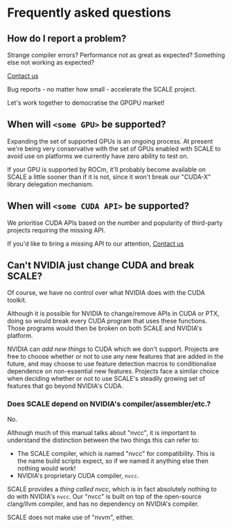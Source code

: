 # Frequently asked questions

## How do I report a problem?

Strange compiler errors? Performance not as great as expected? Something else
not working as expected?

[Contact us](https://docs.scale-lang.com/contact/report-a-bug/)

Bug reports - no matter how small - accelerate the SCALE project.

Let's work together to democratise the GPGPU market!

## When will `<some GPU>` be supported?

Expanding the set of supported GPUs is an ongoing process. At present we're 
being very conservative with the set of GPUs enabled with SCALE to avoid 
use on platforms we currently have zero ability to test on.

If your GPU is supported by ROCm, it'll probably become available on SCALE a 
little sooner than if it is not, since it won't break our "CUDA-X" library 
delegation mechanism.

## When will `<some CUDA API>` be supported?

We prioritise CUDA APIs based on the number and popularity of third-party 
projects requiring the missing API.

If you'd like to bring a missing API to our attention,
[Contact us](https://docs.scale-lang.com/contact/report-a-bug/)

## Can't NVIDIA just change CUDA and break SCALE?

Of course, we have no control over what NVIDIA does with the CUDA toolkit.

Although it is possible for NVIDIA to change/remove APIs in CUDA or PTX, 
doing so would break every CUDA program that uses these functions. Those
programs would then be broken on both SCALE and NVIDIA's platform.

NVIDIA can *add new things* to CUDA which we don't support. Projects are free to 
choose whether or not to use any new features that are added in the future, 
and may choose to use feature detection macros to conditionalise dependence 
on non-essential new features. Projects face a similar choice when deciding 
whether or not to use SCALE's steadily growing set of features that go beyond
NVIDIA's CUDA.

### Does SCALE depend on NVIDIA's compiler/assembler/etc.?

No.

Although much of this manual talks about "nvcc", it is important to 
understand the distinction between the two things this can refer to:

- The SCALE compiler, which is named "nvcc" for compatibility. This is the 
  name build scripts expect, so if we named it anything else then nothing 
  would work!
- NVIDIA's proprietary CUDA compiler, `nvcc`.

SCALE provides a _thing called nvcc_, which is in fact absolutely nothing to 
do with NVIDIA's `nvcc`. Our "nvcc" is built on top of the open-source 
clang/llvm compiler, and has no dependency on NVIDIA's compiler.

SCALE does not make use of "nvvm", either.
